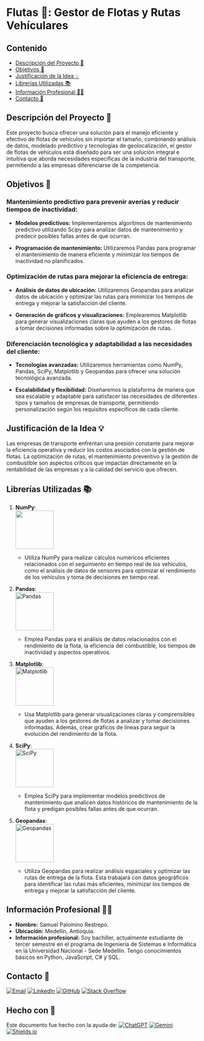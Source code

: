 # Flutas 🍇: Gestor de Flotas y Rutas Vehículares

## Contenido
- [Descripción del Proyecto 📖](#descripción-del-proyecto-)
- [Objetivos 🎯](#Objetivos-)
- [Justificación de la Idea 💡](#justificación-de-la-idea-)
- [Librerías Utilizadas 📚](#librerías-utilizadas-)
- [Información Profesional 👨‍🎓](#información-profesional-)
- [Contacto 📲](#contacto-)

## Descripción del Proyecto 📖

Este proyecto busca ofrecer una solución para el manejo eficiente y efectivo de flotas de vehículos sin importar el tamaño, combinando análisis de datos, modelado predictivo y tecnologías de geolocalización, el gestor de flotas de vehículos está diseñado para ser una solución integral e intuitiva que aborda necesidades específicas de la industria del transporte, permitiendo a las empresas diferenciarse de la competencia.

## Objetivos 🎯

### Mantenimiento predictivo para prevenir averías y reducir tiempos de inactividad:

- **Modelos predictivos:** Implementaremos algoritmos de mantenimiento predictivo utilizando Scipy para analizar datos de mantenimiento y predecir posibles fallas antes de que ocurran.
  
- **Programación de mantenimiento:** Utilizaremos Pandas para programar el mantenimiento de manera eficiente y minimizar los tiempos de inactividad no planificados.

### Optimización de rutas para mejorar la eficiencia de entrega:

- **Análisis de datos de ubicación:** Utilizaremos Geopandas para analizar datos de ubicación y optimizar las rutas para minimizar los tiempos de entrega y mejorar la satisfacción del cliente.
  
- **Generación de gráficos y visualizaciones:** Emplearemos Matplotlib para generar visualizaciones claras que ayuden a los gestores de flotas a tomar decisiones informadas sobre la optimización de rutas.

### Diferenciación tecnológica y adaptabilidad a las necesidades del cliente:

- **Tecnologías avanzadas:** Utilizaremos herramientas como NumPy, Pandas, SciPy, Matplotlib y Geopandas para ofrecer una solución tecnológica avanzada.
  
- **Escalabilidad y flexibilidad:** Diseñaremos la plataforma de manera que sea escalable y adaptable para satisfacer las necesidades de diferentes tipos y tamaños de empresas de transporte, permitiendo personalización según los requisitos específicos de cada cliente.

## Justificación de la Idea 💡

Las empresas de transporte enfrentan una presión constante para mejorar la eficiencia operativa y reducir los costos asociados con la gestión de flotas. La optimización de rutas, el mantenimiento preventivo y la gestión de combustible son aspectos críticos que impactan directamente en la rentabilidad de las empresas y a la calidad del servicio que ofrecen.

## Librerías Utilizadas 📚

1. **NumPy**:  
   <img src="https://numpy.org/images/logo.svg" width="100"/>

   - Utiliza NumPy para realizar cálculos numéricos eficientes relacionados con el seguimiento en tiempo real de los vehículos, como el análisis de datos de sensores para optimizar el rendimiento de los vehículos y toma de decisiones en tiempo real.

2. **Pandas**:  
   <img src="https://pandas.pydata.org/static/img/pandas_secondary.svg" alt="Pandas" width="100"/>

   - Emplea Pandas para el análisis de datos relacionados con el rendimiento de la flota, la eficiencia del combustible, los tiempos de inactividad y aspectos operativos.

3. **Matplotlib**:  
   <img src="https://icon.icepanel.io/Technology/svg/Matplotlib.svg" alt="Matplotlib" width="100"/>

   - Usa Matplotlib para generar visualizaciones claras y comprensibles que ayuden a los gestores de flotas a analizar y tomar decisiones informadas. Además, crear gráficos de líneas para seguir la evolución del rendimiento de la flota.
     
4. **SciPy**:  
   <img src="https://scipy.org/images/logo.svg" alt="SciPy" width="100"/>

   - Emplea SciPy para implementar modelos predictivos de mantenimiento que analicen datos históricos de mantenimiento de la flota y predigan posibles fallas antes de que ocurran.

5. **Geopandas**:  
   <img src="https://docs.geopandas.org/en/v0.14.1/_images/geopandas_icon.png" alt="Geopandas" width="100"/>

   - Utiliza Geopandas para realizar análisis espaciales y optimizar las rutas de entrega de la flota. Esta trabajará con datos geográficos para identificar las rutas más eficientes, minimizar los tiempos de entrega y mejorar la satisfacción del cliente.

## Información Profesional 👨‍🎓

- **Nombre:** Samuel Palomino Restrepo.
- **Ubicación:** Medellín, Antioquia.
- **Información profesional:** Soy bachiller, actualmente estudiante de tercer semestre en el programa de Ingeniería de Sistemas e Informática en la Universidad Nacional - Sede Medellín. Tengo conocimientos básicos en Python, JavaScript, C# y SQL.

## Contacto 📲

[![Email](https://img.shields.io/badge/Email-spalominor%40unal.edu.co-green?style=for-the-badge&logo=gmail)](mailto:spalominor@unal.edu.co)
[![LinkedIn](https://img.shields.io/badge/LinkedIn-0077B5?style=for-the-badge&logo=linkedin&logoColor=white)](https://www.linkedin.com/in/samuel-palomino-9680352ba/)
[![GitHub](https://img.shields.io/badge/GitHub-100000?style=for-the-badge&logo=github&logoColor=white)](https://github.com/spalominor)
[![Stack Overflow](https://img.shields.io/badge/Stack%20Overflow-FE7A16?style=for-the-badge&logo=stack-overflow&logoColor=white)](https://stackoverflow.com/users/23651826/spalominor)

## Hecho con 🤝
Este documento fue hecho con la ayuda de:
[![ChatGPT](https://img.shields.io/badge/ChatGPT-Informational?style=flat&logo=openai&logoColor=white)](https://openai.com/chatgpt)
[![Gemini](https://img.shields.io/badge/Gemini-Informational?style=flat&logo=google&logoColor=white)](https://gemini.google.com/app)
[![Shields.io](https://img.shields.io/badge/Shields.io-Informational?style=flat&logo=javascript&logoColor=white)](https://shields.io/)

